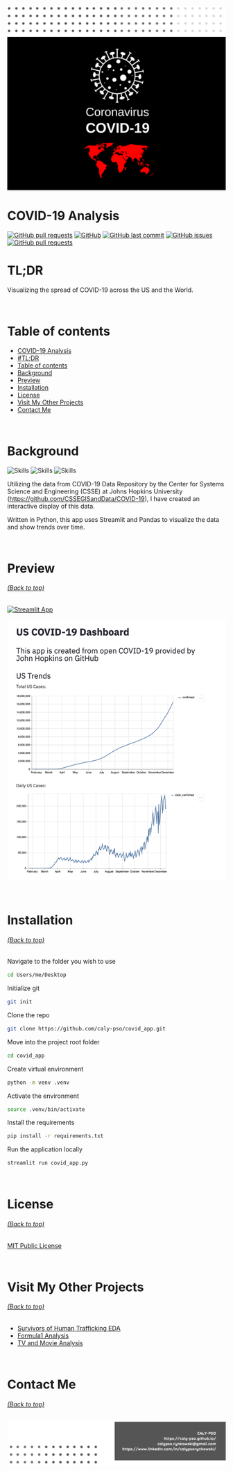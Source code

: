 <!-- Add banner here -->

[![Header](https://github.com/caly-pso/covid_app/blob/main/img/header.png)](#TL;DR)
[![Banner](https://github.com/caly-pso/covid_app/blob/main/img/covid.png)](#TL;DR)

# COVID-19 Analysis

<!-- buttons -->
<!-- https://shields.io/ -->

[![GitHub pull requests](https://img.shields.io/github/languages/top/caly-pso/covid_app?style=flat-square)](#covid-19-analysis)
[![GitHub](https://img.shields.io/github/repo-size/caly-pso/covid_app?style=flat-square)](#covid-19-analysis)
[![GitHub last commit](https://img.shields.io/github/last-commit/caly-pso/covid_app?style=flat-square)](#covid-19-analysis)
[![GitHub issues](https://img.shields.io/github/issues-raw/caly-pso/covid_app?style=flat-square)](#covid-19-analysis)
[![GitHub pull requests](https://img.shields.io/github/issues-pr/caly-pso/covid_app?style=flat-square)](#covid-19-analysis)

# TL;DR

Visualizing the spread of COVID-19 across the US and the World.

<br>

# Table of contents

- [COVID-19 Analysis](#covid-19-analysis)
- [#TL;DR](#TL;DR)
- [Table of contents](#table-of-contents)
- [Background](#background)
- [Preview](#preview)
- [Installation](#installation)
- [License](#license)
- [Visit My Other Projects](#visit-my-other-projects)
- [Contact Me](#contact-me)

<br>

# Background

<!-- project in brief -->
<!-- Background
Problem Statement
Data Description -->

<!-- buttons -->

![Skills](https://img.shields.io/badge/-Python-yellowgreen?style=for-the-badge)
![Skills](https://img.shields.io/badge/-Pandas-yellow?style=for-the-badge)
![Skills](https://img.shields.io/badge/-Streamlit-orange?style=for-the-badge)

<!--Colors: brightgreengreenyellowgreenyelloworangeredbluelightgrey
successimportantcriticalinformationalinactive
bluevioletff69b49cf-->

Utilizing the data from COVID-19 Data Repository by the Center for Systems Science and Engineering (CSSE) at Johns Hopkins University (https://github.com/CSSEGISandData/COVID-19), I have created an interactive display of this data.

Written in Python, this app uses Streamlit and Pandas to visualize the data and show trends over time.

<br>

# Preview

###### [(Back to top)](#table-of-contents)

<!-- project preview -->

[![Streamlit App](https://static.streamlit.io/badges/streamlit_badge_black_white.svg)](https://share.streamlit.io/caly-pso/covid_app/main/covid_dashboard.py)

[![COVID Dashboard](https://github.com/caly-pso/covid_app/blob/main/img/dashboard.png)](https://share.streamlit.io/caly-pso/covid_app/main/covid_dashboard.py)

<br>

# Installation

###### [(Back to top)](#table-of-contents)

Navigate to the folder you wish to use

```bash
cd Users/me/Desktop
```

Initialize git

```bash
git init
```

Clone the repo

```bash
git clone https://github.com/caly-pso/covid_app.git
```

Move into the project root folder

```bash
cd covid_app
```

Create virtual environment

```bash
python -m venv .venv
```

Activate the environment

```bash
source .venv/bin/activate
```

Install the requirements

```bash
pip install -r requirements.txt
```

Run the application locally

```bash
streamlit run covid_app.py
```

<br>

<!-- # Development

###### [(Back to top)](#table-of-contents)

To modify this application, you need to open up the covid_app.py files, and the function and graphing python files. To

<br> -->

# License

###### [(Back to top)](#table-of-contents)

[MIT Public License](https://github.com/caly-pso/covid_app/blob/main/LICENSE.md)

<br>

<!-- Add the footer here -->

# Visit My Other Projects

###### [(Back to top)](#table-of-contents)

- [Survivors of Human Trafficking EDA](https://github.com/caly-pso/EDA_trafficking_survivors)
- [Formula1 Analysis](https://github.com/caly-pso/formula1_analysis)
- [TV and Movie Analysis](https://github.com/caly-pso/moviesmoviesmovies_and_tv)

<br>

# Contact Me

###### [(Back to top)](#table-of-contents)

[![Footer](https://github.com/caly-pso/covid_app/blob/main/img/footer.png)](#contact-me)
